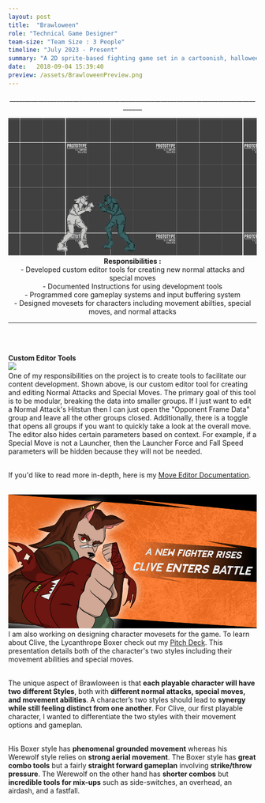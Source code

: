 ```yaml
---
layout: post
title:  "Brawloween"
role: "Technical Game Designer"
team-size: "Team Size : 3 People"
timeline: "July 2023 - Present"
summary: "A 2D sprite-based fighting game set in a cartoonish, halloween inspired world featuring new takes on classic monsters."
date:   2018-09-04 15:39:40
preview: /assets/BrawloweenPreview.png
---
```

<p align="center">____________________________________________________________________________________</p>
<p align="center">  
<img src="/assets/BrawloweenGifs/CliveCombo.gif"><br>
<b>Responsibilities :</b><br>
  - Developed custom editor tools for creating new normal attacks and special moves<br>
  - Documented Instructions for using development tools<br>
  - Programmed core gameplay systems and input buffering system<br>
  - Designed movesets for characters including movement abilties, special moves, and normal attacks

____________________________________________________________________________________
<br><br>

<b> Custom Editor Tools</b><br>
<img src="/assets/BrawloweenGifs/NormalAttackCustomEditor.gif"><br>
One of my responsibilities on the project is to create tools to facilitate our content development. Shown above, is our custom editor tool for creating and editing Normal Attacks and Special Moves. The primary goal of this tool is to be modular, breaking the data into smaller groups. If I just want to edit a Normal Attack's Hitstun then I can just open the "Opponent Frame Data" group and leave all the other groups closed. Additionally, there is a toggle that opens all groups if you want to quickly take a look at the overall move. The editor also hides certain parameters based on context. For example, if a Special Move is not a Launcher, then the Launcher Force and Fall Speed parameters will be hidden because they will not be needed.<br><br>

If you'd like to read more in-depth, here is my <a href="https://docs.google.com/document/d/13dCv29WsFoRbIdVQaPxMXBdBqzNINogZ-KMvsr4hsMQ/edit?usp=sharing"> Move Editor Documentation</a>.<br><br>

<a href="https://docs.google.com/presentation/d/1USMjjvOdRkfbaPvTS6eGCgtBI-I_NxuO56K2gFUEH2Q/edit?usp=sharing"> <img src="/assets/BrawloweenPitchDeck.png"></a><br>
I am also working on designing character movesets for the game. To learn about Clive, the Lycanthrope Boxer check out my <a href="https://docs.google.com/presentation/d/1USMjjvOdRkfbaPvTS6eGCgtBI-I_NxuO56K2gFUEH2Q/edit?usp=sharing"> Pitch Deck</a>. This presentation details both of the character's two styles including their movement abilities and special moves.<br><br>

The unique aspect of Brawloween is that <b>each playable character will have two different Styles</b>, both with <b>different normal attacks, special moves, and movement abilities</b>. A character’s two styles should lead to <b>synergy while still feeling distinct from one another</b>. For Clive, our first playable character, I wanted to differentiate the two styles with their movement options and gameplan.<br><br>

His Boxer style has <b>phenomenal grounded movement</b> whereas his Werewolf style relies on <b>strong aerial movement</b>. The Boxer style has <b>great combo tools</b> but a fairly <b>straight forward gameplan</b> involving <b>strike/throw pressure</b>. The Werewolf on the other hand has <b>shorter combos</b> but <b>incredible tools for mix-ups</b> such as side-switches, an overhead, an airdash, and a fastfall. 
</p>
